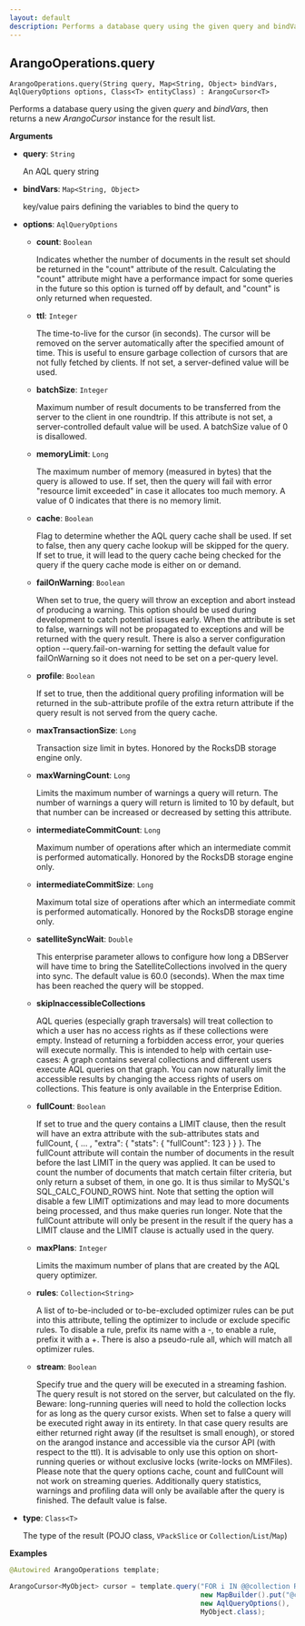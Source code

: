 ```yaml
---
layout: default
description: Performs a database query using the given query and bindVars, then returns a new ArangoCursor instance for the result list
---
```

## ArangoOperations.query

```
ArangoOperations.query(String query, Map<String, Object> bindVars, AqlQueryOptions options, Class<T> entityClass) : ArangoCursor<T>
```

Performs a database query using the given _query_ and _bindVars_, then returns a new _ArangoCursor_ instance for the result list.

**Arguments**

- **query**: `String`

  An AQL query string

- **bindVars**: `Map<String, Object>`

  key/value pairs defining the variables to bind the query to

- **options**: `AqlQueryOptions`

  - **count**: `Boolean`

    Indicates whether the number of documents in the result set should be returned in the "count" attribute of the result. Calculating the "count" attribute might have a performance impact for some queries in the future so this option is turned off by default, and "count" is only returned when requested.

  - **ttl**: `Integer`

    The time-to-live for the cursor (in seconds). The cursor will be removed on the server automatically after the specified amount of time. This is useful to ensure garbage collection of cursors that are not fully fetched by clients. If not set, a server-defined value will be used.

  - **batchSize**: `Integer`

    Maximum number of result documents to be transferred from the server to the client in one roundtrip. If this attribute is not set, a server-controlled default value will be used. A batchSize value of 0 is disallowed.

  - **memoryLimit**: `Long`

    The maximum number of memory (measured in bytes) that the query is allowed to use. If set, then the query will fail with error "resource limit exceeded" in case it allocates too much memory. A value of 0 indicates that there is no memory limit.

  - **cache**: `Boolean`

    Flag to determine whether the AQL query cache shall be used. If set to false, then any query cache lookup will be skipped for the query. If set to true, it will lead to the query cache being checked for the query if the query cache mode is either on or demand.

  - **failOnWarning**: `Boolean`

    When set to true, the query will throw an exception and abort instead of producing a warning. This option should be used during development to catch potential issues early. When the attribute is set to false, warnings will not be propagated to exceptions and will be returned with the query result. There is also a server configuration option --query.fail-on-warning for setting the default value for failOnWarning so it does not need to be set on a per-query level.

  - **profile**: `Boolean`

    If set to true, then the additional query profiling information will be returned in the sub-attribute profile of the extra return attribute if the query result is not served from the query cache.

  - **maxTransactionSize**: `Long`

    Transaction size limit in bytes. Honored by the RocksDB storage engine only.

  - **maxWarningCount**: `Long`

    Limits the maximum number of warnings a query will return. The number of warnings a query will return is limited to 10 by default, but that number can be increased or decreased by setting this attribute.

  - **intermediateCommitCount**: `Long`

    Maximum number of operations after which an intermediate commit is performed automatically. Honored by the RocksDB storage engine only.

  - **intermediateCommitSize**: `Long`

    Maximum total size of operations after which an intermediate commit is performed automatically. Honored by the RocksDB storage engine only.

  - **satelliteSyncWait**: `Double`

    This enterprise parameter allows to configure how long a DBServer will have time to bring the SatelliteCollections involved in the query into sync. The default value is 60.0 (seconds). When the max time has been reached the query will be stopped.

  - **skipInaccessibleCollections**

    AQL queries (especially graph traversals) will treat collection to which a user has no access rights as if these collections were empty. Instead of returning a forbidden access error, your queries will execute normally. This is intended to help with certain use-cases: A graph contains several collections and different users execute AQL queries on that graph. You can now naturally limit the accessible results by changing the access rights of users on collections. This feature is only available in the Enterprise Edition.

  - **fullCount**: `Boolean`

    If set to true and the query contains a LIMIT clause, then the result will have an extra attribute with the sub-attributes stats and fullCount, { ... , "extra": { "stats": { "fullCount": 123 } } }. The fullCount attribute will contain the number of documents in the result before the last LIMIT in the query was applied. It can be used to count the number of documents that match certain filter criteria, but only return a subset of them, in one go. It is thus similar to MySQL's SQL_CALC_FOUND_ROWS hint. Note that setting the option will disable a few LIMIT optimizations and may lead to more documents being processed, and thus make queries run longer. Note that the fullCount attribute will only be present in the result if the query has a LIMIT clause and the LIMIT clause is actually used in the query.

  - **maxPlans**: `Integer`

    Limits the maximum number of plans that are created by the AQL query optimizer.

  - **rules**: `Collection<String>`

    A list of to-be-included or to-be-excluded optimizer rules can be put into this attribute, telling the optimizer to include or exclude specific rules. To disable a rule, prefix its name with a -, to enable a rule, prefix it with a +. There is also a pseudo-rule all, which will match all optimizer rules.

  - **stream**: `Boolean`

    Specify true and the query will be executed in a streaming fashion. The query result is not stored on the server, but calculated on the fly. Beware: long-running queries will need to hold the collection locks for as long as the query cursor exists. When set to false a query will be executed right away in its entirety. In that case query results are either returned right away (if the resultset is small enough), or stored on the arangod instance and accessible via the cursor API (with respect to the ttl). It is advisable to only use this option on short-running queries or without exclusive locks (write-locks on MMFiles). Please note that the query options cache, count and fullCount will not work on streaming queries. Additionally query statistics, warnings and profiling data will only be available after the query is finished. The default value is false.

- **type**: `Class<T>`

  The type of the result (POJO class, `VPackSlice` or `Collection`/`List`/`Map`)

**Examples**

```Java
@Autowired ArangoOperations template;

ArangoCursor<MyObject> cursor = template.query("FOR i IN @@collection RETURN i"
                                               new MapBuilder().put("@collection", MyObject.class).get(),
                                               new AqlQueryOptions(),
                                               MyObject.class);
```
